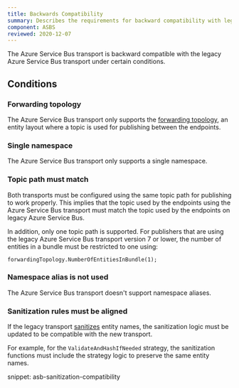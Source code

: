 ```yaml
---
title: Backwards Compatibility
summary: Describes the requirements for backward compatibility with legacy Azure Service Bus
component: ASBS
reviewed: 2020-12-07
---
```


The Azure Service Bus transport is backward compatible with the legacy Azure Service Bus transport under certain conditions.

## Conditions

### Forwarding topology

The Azure Service Bus transport only supports the [forwarding topology](/transports/azure-service-bus/topology.md), an entity layout where a topic is used for publishing between the endpoints.

### Single namespace

The Azure Service Bus transport only supports a single namespace.

### Topic path must match

Both transports must be configured using the same topic path for publishing to work properly. This implies that the topic used by the endpoints using the Azure Service Bus transport must match the topic used by the endpoints on legacy Azure Service Bus.

In addition, only one topic path is supported. For publishers that are using the legacy Azure Service Bus transport version 7 or lower, the number of entities in a bundle must be restricted to one using:

```
forwardingTopology.NumberOfEntitiesInBundle(1);
```

### Namespace alias is not used

The Azure Service Bus transport doesn't support namespace aliases.

### Sanitization rules must be aligned

If the legacy transport [sanitizes](/transports/azure-service-bus/configuration.md#entity-creation) entity names, the sanitization logic must be updated to be compatible with the new transport.

For example, for the `ValidateAndHashIfNeeded` strategy, the sanitization functions must include the strategy logic to preserve the same entity names.

snippet: asb-sanitization-compatibility
